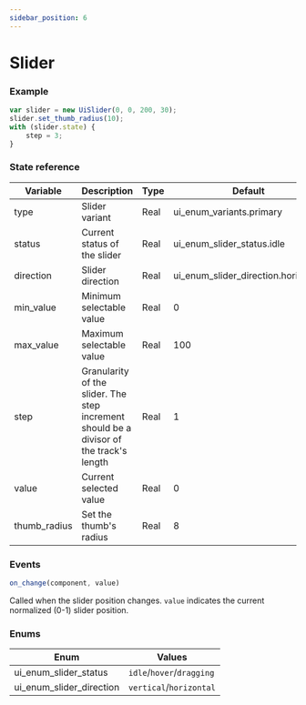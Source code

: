 ```yaml
---
sidebar_position: 6
---
```


# Slider

### Example

```js
var slider = new UiSlider(0, 0, 200, 30);
slider.set_thumb_radius(10);
with (slider.state) {
	step = 3;
}
```

### State reference

| Variable     | Description                                                                             | Type | Default                              |
|--------------|-----------------------------------------------------------------------------------------|------|--------------------------------------|
| type         | Slider variant                                                                          | Real | ui_enum_variants.primary             |
| status       | Current status of the slider                                                            | Real | ui_enum_slider_status.idle          |
| direction    | Slider direction                                                                        | Real | ui_enum_slider_direction.horizontal |
| min_value    | Minimum selectable value                                                                | Real | 0                                    |
| max_value    | Maximum selectable value                                                                | Real | 100                                  |
| step         | Granularity of the slider. The step increment should be a divisor of the track's length | Real | 1                                    |
| value        | Current selected value                                                                  | Real | 0                                    |
| thumb_radius |  Set the thumb's radius                                                                 | Real | 8                                    |

### Events

```js
on_change(component, value)
```

Called when the slider position changes. `value` indicates the current normalized (0-1) slider position.

### Enums

| Enum                         | Values                    |
|------------------------------|---------------------------|
| ui_enum_slider_status       | `idle`/`hover`/`dragging` |
| ui_enum_slider_direction    | `vertical`/`horizontal`   |

